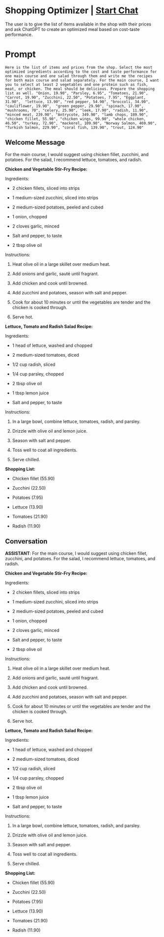 

# Shopping Optimizer | [Start Chat](https://gptcall.net/chat.html?data=%7B%22contact%22%3A%7B%22id%22%3A%22UqYUdurwET5Tc8OXipM-O%22%2C%22flow%22%3Atrue%7D%7D)
The user is to give the list of items available in the shop with their prices and ask ChatGPT to create an optimized meal based on cost-taste performance.

# Prompt

```
Here is the list of items and prices from the shop. Select the most optimized ingredients according to the cost and taste performance for one main course and one salad through them and write me the recipes for both main course and salad separately. For the main course, I want you to select at least 2 vegetables and one protein such as fish, meat, or chicken. The meal should be delicious. Prepare the shopping list as well. "Onion, 19.90", "Parsley, 6.95", "Tomatoes, 21.90", "Carrot, 19.90", "Zucchini, 22.50", "Potatoes, 7.95", "Eggplant, 31.90",  "lettuce, 13.90", "red pepper, 54.90", "broccoli, 34.90", "cauliflower, 19.90",  "green pepper, 29.90", "spinach, 17.90", "mushrooms, 70", "celery, 25.90", "leek, 17.90", "radish, 11.90", "minced meat, 239.90", "Antrycote, 349.90", "lamb chops, 189.90", "chicken fillet, 55.90", "chicken wings, 99.90", "whole chicken, 46.50", "turkey, 72.90", "mackerel, 109.90", "Norway Salmon, 469.90", "Turkish Salmon, 229.90", "coral fish, 139.90", "trout, 124.90"
```

## Welcome Message
For the main course, I would suggest using chicken fillet, zucchini, and potatoes. For the salad, I recommend lettuce, tomatoes, and radish.



**Chicken and Vegetable Stir-Fry Recipe:**



Ingredients:

- 2 chicken fillets, sliced into strips

- 1 medium-sized zucchini, sliced into strips

- 2 medium-sized potatoes, peeled and cubed

- 1 onion, chopped

- 2 cloves garlic, minced

- Salt and pepper, to taste

- 2 tbsp olive oil



Instructions:

1. Heat olive oil in a large skillet over medium heat.

2. Add onions and garlic, sauté until fragrant.

3. Add chicken and cook until browned.

4. Add zucchini and potatoes, season with salt and pepper.

5. Cook for about 10 minutes or until the vegetables are tender and the chicken is cooked through.

6. Serve hot.



**Lettuce, Tomato and Radish Salad Recipe:**



Ingredients:

- 1 head of lettuce, washed and chopped

- 2 medium-sized tomatoes, diced

- 1/2 cup radish, sliced

- 1/4 cup parsley, chopped

- 2 tbsp olive oil

- 1 tbsp lemon juice

- Salt and pepper, to taste



Instructions:

1. In a large bowl, combine lettuce, tomatoes, radish, and parsley.

2. Drizzle with olive oil and lemon juice.

3. Season with salt and pepper.

4. Toss well to coat all ingredients.

5. Serve chilled.



**Shopping List:**

- Chicken fillet (55.90)

- Zucchini (22.50)

- Potatoes (7.95)

- Lettuce (13.90)

- Tomatoes (21.90)

- Radish (11.90)

## Conversation

**ASSISTANT**: For the main course, I would suggest using chicken fillet, zucchini, and potatoes. For the salad, I recommend lettuce, tomatoes, and radish.



**Chicken and Vegetable Stir-Fry Recipe:**



Ingredients:

- 2 chicken fillets, sliced into strips

- 1 medium-sized zucchini, sliced into strips

- 2 medium-sized potatoes, peeled and cubed

- 1 onion, chopped

- 2 cloves garlic, minced

- Salt and pepper, to taste

- 2 tbsp olive oil



Instructions:

1. Heat olive oil in a large skillet over medium heat.

2. Add onions and garlic, sauté until fragrant.

3. Add chicken and cook until browned.

4. Add zucchini and potatoes, season with salt and pepper.

5. Cook for about 10 minutes or until the vegetables are tender and the chicken is cooked through.

6. Serve hot.



**Lettuce, Tomato and Radish Salad Recipe:**



Ingredients:

- 1 head of lettuce, washed and chopped

- 2 medium-sized tomatoes, diced

- 1/2 cup radish, sliced

- 1/4 cup parsley, chopped

- 2 tbsp olive oil

- 1 tbsp lemon juice

- Salt and pepper, to taste



Instructions:

1. In a large bowl, combine lettuce, tomatoes, radish, and parsley.

2. Drizzle with olive oil and lemon juice.

3. Season with salt and pepper.

4. Toss well to coat all ingredients.

5. Serve chilled.



**Shopping List:**

- Chicken fillet (55.90)

- Zucchini (22.50)

- Potatoes (7.95)

- Lettuce (13.90)

- Tomatoes (21.90)

- Radish (11.90)

